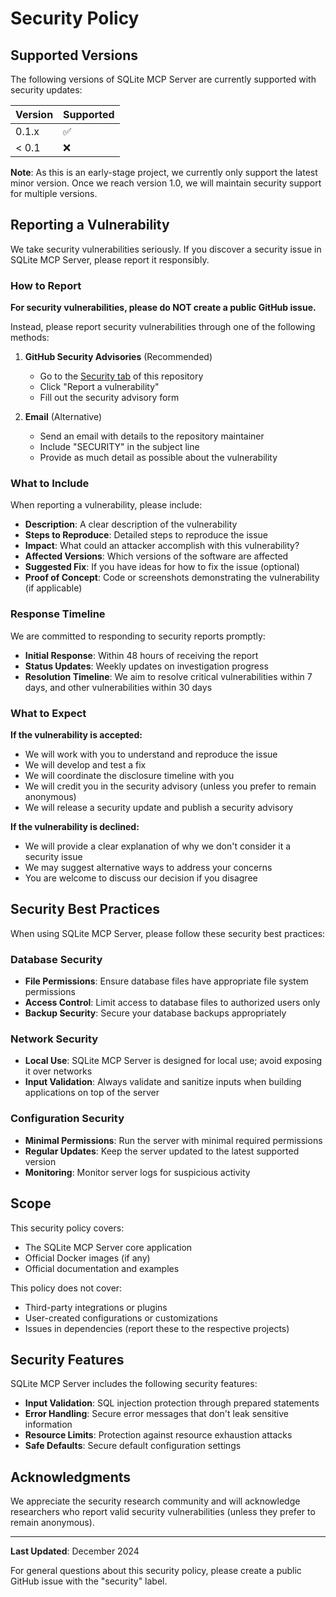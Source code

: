 # Security Policy

## Supported Versions

The following versions of SQLite MCP Server are currently supported with security updates:

| Version | Supported          |
| ------- | ------------------ |
| 0.1.x   | :white_check_mark: |
| < 0.1   | :x:                |

**Note**: As this is an early-stage project, we currently only support the latest minor version. Once we reach version 1.0, we will maintain security support for multiple versions.

## Reporting a Vulnerability

We take security vulnerabilities seriously. If you discover a security issue in SQLite MCP Server, please report it responsibly.

### How to Report

**For security vulnerabilities, please do NOT create a public GitHub issue.**

Instead, please report security vulnerabilities through one of the following methods:

1. **GitHub Security Advisories** (Recommended)
   - Go to the [Security tab](https://github.com/nipunap/sqlite-mcp-server/security) of this repository
   - Click "Report a vulnerability"
   - Fill out the security advisory form

2. **Email** (Alternative)
   - Send an email with details to the repository maintainer
   - Include "SECURITY" in the subject line
   - Provide as much detail as possible about the vulnerability

### What to Include

When reporting a vulnerability, please include:

- **Description**: A clear description of the vulnerability
- **Steps to Reproduce**: Detailed steps to reproduce the issue
- **Impact**: What could an attacker accomplish with this vulnerability?
- **Affected Versions**: Which versions of the software are affected
- **Suggested Fix**: If you have ideas for how to fix the issue (optional)
- **Proof of Concept**: Code or screenshots demonstrating the vulnerability (if applicable)

### Response Timeline

We are committed to responding to security reports promptly:

- **Initial Response**: Within 48 hours of receiving the report
- **Status Updates**: Weekly updates on investigation progress
- **Resolution Timeline**: We aim to resolve critical vulnerabilities within 7 days, and other vulnerabilities within 30 days

### What to Expect

**If the vulnerability is accepted:**
- We will work with you to understand and reproduce the issue
- We will develop and test a fix
- We will coordinate the disclosure timeline with you
- We will credit you in the security advisory (unless you prefer to remain anonymous)
- We will release a security update and publish a security advisory

**If the vulnerability is declined:**
- We will provide a clear explanation of why we don't consider it a security issue
- We may suggest alternative ways to address your concerns
- You are welcome to discuss our decision if you disagree

## Security Best Practices

When using SQLite MCP Server, please follow these security best practices:

### Database Security
- **File Permissions**: Ensure database files have appropriate file system permissions
- **Access Control**: Limit access to database files to authorized users only
- **Backup Security**: Secure your database backups appropriately

### Network Security
- **Local Use**: SQLite MCP Server is designed for local use; avoid exposing it over networks
- **Input Validation**: Always validate and sanitize inputs when building applications on top of the server

### Configuration Security
- **Minimal Permissions**: Run the server with minimal required permissions
- **Regular Updates**: Keep the server updated to the latest supported version
- **Monitoring**: Monitor server logs for suspicious activity

## Scope

This security policy covers:
- The SQLite MCP Server core application
- Official Docker images (if any)
- Official documentation and examples

This policy does not cover:
- Third-party integrations or plugins
- User-created configurations or customizations
- Issues in dependencies (report these to the respective projects)

## Security Features

SQLite MCP Server includes the following security features:

- **Input Validation**: SQL injection protection through prepared statements
- **Error Handling**: Secure error messages that don't leak sensitive information
- **Resource Limits**: Protection against resource exhaustion attacks
- **Safe Defaults**: Secure default configuration settings

## Acknowledgments

We appreciate the security research community and will acknowledge researchers who report valid security vulnerabilities (unless they prefer to remain anonymous).

---

**Last Updated**: December 2024

For general questions about this security policy, please create a public GitHub issue with the "security" label.
